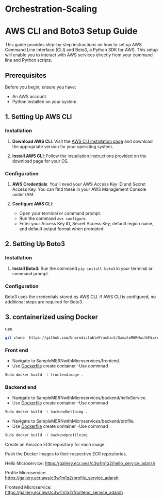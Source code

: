 # Orchestration-Scaling
# AWS CLI and Boto3 Setup Guide

This guide provides step-by-step instructions on how to set up AWS Command Line Interface (CLI) and Boto3, a Python SDK for AWS. This setup will enable you to interact with AWS services directly from your command line and Python scripts.

## Prerequisites

Before you begin, ensure you have:
- An AWS account.
- Python installed on your system.

## 1. Setting Up AWS CLI

### Installation

1. **Download AWS CLI**: Visit the [AWS CLI installation page](https://aws.amazon.com/cli/) and download the appropriate version for your operating system.

2. **Install AWS CLI**: Follow the installation instructions provided on the download page for your OS.

### Configuration

1. **AWS Credentials**: You'll need your AWS Access Key ID and Secret Access Key. You can find these in your AWS Management Console under IAM.

2. **Configure AWS CLI**:
   - Open your terminal or command prompt.
   - Run the command `aws configure`.
   - Enter your Access Key ID, Secret Access Key, default region name, and default output format when prompted.

## 2. Setting Up Boto3

### Installation

1. **Install Boto3**: Run the command `pip install boto3` in your terminal or command prompt.

### Configuration

Boto3 uses the credentials stored by AWS CLI. If AWS CLI is configured, no additional steps are required for Boto3.

## 3. containerized using Docker
use
 ```bash
git clone  https://github.com/UnpredictablePrashant/SampleMERNwithMicroservices.git
```
### Front end
- Navigate to SampleMERNwithMicroservices/frontend.
- Use [Dockerfile](https://github.com/patilajayv/Orchestration-Scaling/blob/main/frontend/Dockerfile) create container
-Use commnad
 ```bash
Sudo docker build -t frontendimage . 
```
### Backend end
- Navigate to SampleMERNwithMicroservices/backend/helloService.
- Use [Dockerfile](https://github.com/patilajayv/Orchestration-Scaling/blob/main/backend/helloService/Dockerfile) create container
-Use commnad
 ```bash
Sudo docker build -t backendhelloimg .
```
- Navigate to SampleMERNwithMicroservices/backend/profile.
- Use [Dockerfile](https://github.com/patilajayv/Orchestration-Scaling/blob/main/backend/profile/Dockerfile) create container
-Use commnad
 ```bash
Sudo docker build -t backendprofileimg .
```
Create an Amazon ECR repository for each image.

Push the Docker images to their respective ECR repositories.

Hello Microservice: https://gallery.ecr.aws/c3w1m1q2/hello_service_adarsh

Profile Microservice: https://gallery.ecr.aws/c3w1m1q2/profile_service_adarsh

Frontend Microservice: https://gallery.ecr.aws/c3w1m1q2/frontend_service_adarsh


